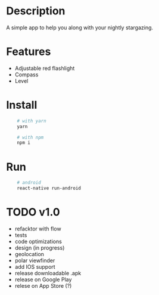 Description
===
A simple app to help you along with your nightly stargazing.

Features
===
* Adjustable red flashlight
* Compass
* Level

Install
===
```bash
    # with yarn
    yarn

    # with npm
    npm i
```

Run
===
```bash
    # android
    react-native run-android
```

TODO v1.0
===
* refacktor with flow
* tests
* code optimizations
* design (in progress)
* geolocation
* polar viewfinder
* add IOS support
* release downloadable .apk
* release on Google Play
* relese on App Store (?)